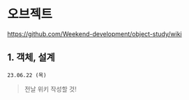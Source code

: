 # 오브젝트

https://github.com/Weekend-development/object-study/wiki

## 1. 객체, 설계

`23.06.22 (목)`
> 전날 위키 작성할 것!
